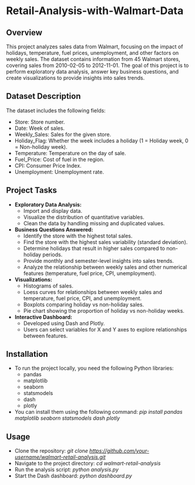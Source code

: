 # Retail-Analysis-with-Walmart-Data
## Overview
This project analyzes sales data from Walmart, focusing on the impact of holidays, temperature, fuel prices, unemployment, and other factors on weekly sales. The dataset contains information from 45 Walmart stores, covering sales from 2010-02-05 to 2012-11-01. The goal of this project is to perform exploratory data analysis, answer key business questions, and create visualizations to provide insights into sales trends.

## Dataset Description
The dataset includes the following fields:
* Store: Store number.
* Date: Week of sales.
* Weekly_Sales: Sales for the given store.
* Holiday_Flag: Whether the week includes a holiday (1 = Holiday week, 0 = Non-holiday week).
* Temperature: Temperature on the day of sale.
* Fuel_Price: Cost of fuel in the region.
* CPI: Consumer Price Index.
* Unemployment: Unemployment rate.

## Project Tasks
* **Exploratory Data Analysis:**
  * Import and display data.
  * Visualize the distribution of quantitative variables.
  * Clean the data by handling missing and duplicated values.
* **Business Questions Answered:**
  * Identify the store with the highest total sales.
  * Find the store with the highest sales variability (standard deviation).
  * Determine holidays that result in higher sales compared to non-holiday periods.
  * Provide monthly and semester-level insights into sales trends.
  * Analyze the relationship between weekly sales and other numerical features (temperature, fuel price, CPI, unemployment).
* **Visualizations:**
  * Histograms of sales.
  * Loess curves for relationships between weekly sales and temperature, fuel price, CPI, and unemployment.
  * Boxplots comparing holiday vs non-holiday sales.
  * Pie chart showing the proportion of holiday vs non-holiday weeks.
* **Interactive Dashboard:**
  * Developed using Dash and Plotly.
  * Users can select variables for X and Y axes to explore relationships between features.

## Installation
* To run the project locally, you need the following Python libraries:
  * pandas
  * matplotlib
  * seaborn
  * statsmodels
  * dash
  * plotly
* You can install them using the following command:
_pip install pandas matplotlib seaborn statsmodels dash plotly_

## Usage
* Clone the repository:
_git clone https://github.com/your-username/walmart-retail-analysis.git_
* Navigate to the project directory:
_cd walmart-retail-analysis_
* Run the analysis script:
_python analysis.py_
* Start the Dash dashboard:
_python dashboard.py_

